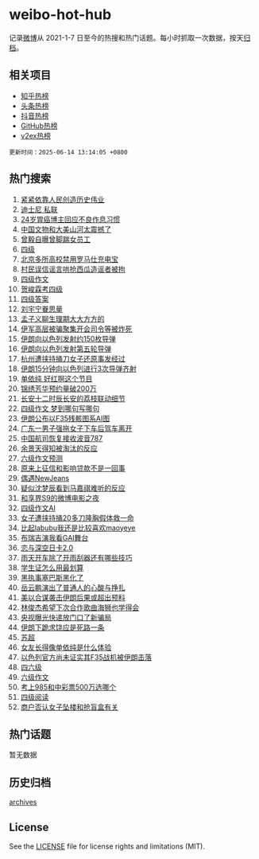 # weibo-hot-hub

记录[微博](https://www.weibo.com)从 2021-1-7 日至今的热搜和热门话题。每小时抓取一次数据，按天[归档](archives)。

## 相关项目

- [知乎热榜](https://github.com/lonnyzhang423/zhihu-hot-hub)
- [头条热榜](https://github.com/lonnyzhang423/toutiao-hot-hub)
- [抖音热榜](https://github.com/lonnyzhang423/douyin-hot-hub)
- [GitHub热榜](https://github.com/lonnyzhang423/github-hot-hub)
- [v2ex热榜](https://github.com/lonnyzhang423/v2ex-hot-hub)


`更新时间：2025-06-14 13:14:05 +0800`

## 热门搜索

1. [紧紧依靠人民创造历史伟业](https://m.weibo.cn/search?containerid=100103type%3D1%26t%3D10%26q%3D%23%E7%B4%A7%E7%B4%A7%E4%BE%9D%E9%9D%A0%E4%BA%BA%E6%B0%91%E5%88%9B%E9%80%A0%E5%8E%86%E5%8F%B2%E4%BC%9F%E4%B8%9A%23&stream_entry_id=51&isnewpage=1&extparam=seat%3D1%26filter_type%3Drealtimehot%26stream_entry_id%3D51%26pos%3D0%26q%3D%2523%25E7%25B4%25A7%25E7%25B4%25A7%25E4%25BE%259D%25E9%259D%25A0%25E4%25BA%25BA%25E6%25B0%2591%25E5%2588%259B%25E9%2580%25A0%25E5%258E%2586%25E5%258F%25B2%25E4%25BC%259F%25E4%25B8%259A%2523%26dgr%3D0%26cate%3D10103%26c_type%3D51%26display_time%3D1749878043%26pre_seqid%3D17498780437650106586219)
1. [迪士尼 私联](https://m.weibo.cn/search?containerid=100103type%3D1%26t%3D10%26q%3D%E8%BF%AA%E5%A3%AB%E5%B0%BC+%E7%A7%81%E8%81%94&stream_entry_id=31&isnewpage=1&extparam=seat%3D1%26stream_entry_id%3D31%26q%3D%25E8%25BF%25AA%25E5%25A3%25AB%25E5%25B0%25BC%2520%25E7%25A7%2581%25E8%2581%2594%26dgr%3D0%26band_rank%3D1%26filter_type%3Drealtimehot%26c_type%3D31%26cate%3D5001%26flag%3D2%26realpos%3D1%26lcate%3D5001%26pos%3D0%26display_time%3D1749878043%26pre_seqid%3D17498780437650106586219)
1. [24岁胃癌博主回应不良作息习惯](https://m.weibo.cn/search?containerid=100103type%3D1%26t%3D10%26q%3D%2324%E5%B2%81%E8%83%83%E7%99%8C%E5%8D%9A%E4%B8%BB%E5%9B%9E%E5%BA%94%E4%B8%8D%E8%89%AF%E4%BD%9C%E6%81%AF%E4%B9%A0%E6%83%AF%23&stream_entry_id=31&isnewpage=1&extparam=seat%3D1%26stream_entry_id%3D31%26q%3D%252324%25E5%25B2%2581%25E8%2583%2583%25E7%2599%258C%25E5%258D%259A%25E4%25B8%25BB%25E5%259B%259E%25E5%25BA%2594%25E4%25B8%258D%25E8%2589%25AF%25E4%25BD%259C%25E6%2581%25AF%25E4%25B9%25A0%25E6%2583%25AF%2523%26dgr%3D0%26band_rank%3D2%26filter_type%3Drealtimehot%26c_type%3D31%26cate%3D5001%26flag%3D2%26realpos%3D2%26lcate%3D5001%26pos%3D1%26display_time%3D1749878043%26pre_seqid%3D17498780437650106586219)
1. [中国文物和大美山河太震撼了](https://m.weibo.cn/search?containerid=100103type%3D1%26t%3D10%26q%3D%23%E4%B8%AD%E5%9B%BD%E6%96%87%E7%89%A9%E5%92%8C%E5%A4%A7%E7%BE%8E%E5%B1%B1%E6%B2%B3%E5%A4%AA%E9%9C%87%E6%92%BC%E4%BA%86%23&stream_entry_id=31&isnewpage=1&extparam=seat%3D1%26stream_entry_id%3D31%26q%3D%2523%25E4%25B8%25AD%25E5%259B%25BD%25E6%2596%2587%25E7%2589%25A9%25E5%2592%258C%25E5%25A4%25A7%25E7%25BE%258E%25E5%25B1%25B1%25E6%25B2%25B3%25E5%25A4%25AA%25E9%259C%2587%25E6%2592%25BC%25E4%25BA%2586%2523%26dgr%3D0%26band_rank%3D3%26filter_type%3Drealtimehot%26c_type%3D31%26cate%3D5001%26flag%3D0%26realpos%3D3%26lcate%3D5001%26pos%3D2%26display_time%3D1749878043%26pre_seqid%3D17498780437650106586219)
1. [曾毅自曝曾脚踹女员工](https://m.weibo.cn/search?containerid=100103type%3D1%26t%3D10%26q%3D%23%E6%9B%BE%E6%AF%85%E8%87%AA%E6%9B%9D%E6%9B%BE%E8%84%9A%E8%B8%B9%E5%A5%B3%E5%91%98%E5%B7%A5%23&stream_entry_id=31&isnewpage=1&extparam=seat%3D1%26stream_entry_id%3D31%26q%3D%2523%25E6%259B%25BE%25E6%25AF%2585%25E8%2587%25AA%25E6%259B%259D%25E6%259B%25BE%25E8%2584%259A%25E8%25B8%25B9%25E5%25A5%25B3%25E5%2591%2598%25E5%25B7%25A5%2523%26dgr%3D0%26band_rank%3D4%26filter_type%3Drealtimehot%26c_type%3D31%26cate%3D5001%26flag%3D2%26realpos%3D4%26lcate%3D5001%26pos%3D3%26display_time%3D1749878043%26pre_seqid%3D17498780437650106586219)
1. [四级](https://m.weibo.cn/search?containerid=100103type%3D1%26t%3D10%26q%3D%E5%9B%9B%E7%BA%A7&stream_entry_id=31&isnewpage=1&extparam=seat%3D1%26stream_entry_id%3D31%26q%3D%25E5%259B%259B%25E7%25BA%25A7%26dgr%3D0%26band_rank%3D5%26filter_type%3Drealtimehot%26c_type%3D31%26cate%3D5001%26flag%3D2%26realpos%3D5%26lcate%3D5001%26pos%3D4%26display_time%3D1749878043%26pre_seqid%3D17498780437650106586219)
1. [北京多所高校禁用罗马仕充电宝](https://m.weibo.cn/search?containerid=100103type%3D1%26t%3D10%26q%3D%23%E5%8C%97%E4%BA%AC%E5%A4%9A%E6%89%80%E9%AB%98%E6%A0%A1%E7%A6%81%E7%94%A8%E7%BD%97%E9%A9%AC%E4%BB%95%E5%85%85%E7%94%B5%E5%AE%9D%23&stream_entry_id=31&isnewpage=1&extparam=seat%3D1%26stream_entry_id%3D31%26q%3D%2523%25E5%258C%2597%25E4%25BA%25AC%25E5%25A4%259A%25E6%2589%2580%25E9%25AB%2598%25E6%25A0%25A1%25E7%25A6%2581%25E7%2594%25A8%25E7%25BD%2597%25E9%25A9%25AC%25E4%25BB%2595%25E5%2585%2585%25E7%2594%25B5%25E5%25AE%259D%2523%26dgr%3D0%26band_rank%3D6%26filter_type%3Drealtimehot%26c_type%3D31%26cate%3D5001%26flag%3D2%26realpos%3D6%26lcate%3D5001%26pos%3D5%26display_time%3D1749878043%26pre_seqid%3D17498780437650106586219)
1. [村民误信谣言哄抢西瓜造谣者被拘](https://m.weibo.cn/search?containerid=100103type%3D1%26t%3D10%26q%3D%23%E6%9D%91%E6%B0%91%E8%AF%AF%E4%BF%A1%E8%B0%A3%E8%A8%80%E5%93%84%E6%8A%A2%E8%A5%BF%E7%93%9C%E9%80%A0%E8%B0%A3%E8%80%85%E8%A2%AB%E6%8B%98%23&stream_entry_id=31&isnewpage=1&extparam=seat%3D1%26stream_entry_id%3D31%26q%3D%2523%25E6%259D%2591%25E6%25B0%2591%25E8%25AF%25AF%25E4%25BF%25A1%25E8%25B0%25A3%25E8%25A8%2580%25E5%2593%2584%25E6%258A%25A2%25E8%25A5%25BF%25E7%2593%259C%25E9%2580%25A0%25E8%25B0%25A3%25E8%2580%2585%25E8%25A2%25AB%25E6%258B%2598%2523%26dgr%3D0%26adid%3D290066%26band_rank%3D7%26filter_type%3Drealtimehot%26c_type%3D31%26is_ad_pos%3D1%26cate%3D5001%26lcate%3D5001%26pos%3D6%26display_time%3D1749878043%26pre_seqid%3D17498780437650106586219)
1. [四级作文](https://m.weibo.cn/search?containerid=100103type%3D1%26t%3D10%26q%3D%E5%9B%9B%E7%BA%A7%E4%BD%9C%E6%96%87&stream_entry_id=31&isnewpage=1&extparam=seat%3D1%26stream_entry_id%3D31%26q%3D%25E5%259B%259B%25E7%25BA%25A7%25E4%25BD%259C%25E6%2596%2587%26dgr%3D0%26band_rank%3D7%26filter_type%3Drealtimehot%26c_type%3D31%26cate%3D5001%26flag%3D0%26realpos%3D7%26lcate%3D5001%26pos%3D7%26display_time%3D1749878043%26pre_seqid%3D17498780437650106586219)
1. [贺峻霖考四级](https://m.weibo.cn/search?containerid=100103type%3D1%26t%3D10%26q%3D%23%E8%B4%BA%E5%B3%BB%E9%9C%96%E8%80%83%E5%9B%9B%E7%BA%A7%23&stream_entry_id=31&isnewpage=1&extparam=seat%3D1%26stream_entry_id%3D31%26q%3D%2523%25E8%25B4%25BA%25E5%25B3%25BB%25E9%259C%2596%25E8%2580%2583%25E5%259B%259B%25E7%25BA%25A7%2523%26dgr%3D0%26band_rank%3D8%26filter_type%3Drealtimehot%26c_type%3D31%26cate%3D5001%26flag%3D1%26realpos%3D8%26lcate%3D5001%26pos%3D8%26display_time%3D1749878043%26pre_seqid%3D17498780437650106586219)
1. [四级答案](https://m.weibo.cn/search?containerid=100103type%3D1%26t%3D10%26q%3D%E5%9B%9B%E7%BA%A7%E7%AD%94%E6%A1%88&stream_entry_id=31&isnewpage=1&extparam=seat%3D1%26stream_entry_id%3D31%26q%3D%25E5%259B%259B%25E7%25BA%25A7%25E7%25AD%2594%25E6%25A1%2588%26dgr%3D0%26band_rank%3D9%26filter_type%3Drealtimehot%26c_type%3D31%26cate%3D5001%26flag%3D0%26realpos%3D9%26lcate%3D5001%26pos%3D9%26display_time%3D1749878043%26pre_seqid%3D17498780437650106586219)
1. [刘宇宁眷思量](https://m.weibo.cn/search?containerid=100103type%3D1%26t%3D10%26q%3D%23%E5%88%98%E5%AE%87%E5%AE%81%E7%9C%B7%E6%80%9D%E9%87%8F%23&stream_entry_id=31&isnewpage=1&extparam=seat%3D1%26stream_entry_id%3D31%26q%3D%2523%25E5%2588%2598%25E5%25AE%2587%25E5%25AE%2581%25E7%259C%25B7%25E6%2580%259D%25E9%2587%258F%2523%26dgr%3D0%26band_rank%3D10%26filter_type%3Drealtimehot%26c_type%3D31%26cate%3D5001%26flag%3D1%26realpos%3D10%26lcate%3D5001%26pos%3D10%26display_time%3D1749878043%26pre_seqid%3D17498780437650106586219)
1. [孟子义聊生理期大大方方的](https://m.weibo.cn/search?containerid=100103type%3D1%26t%3D10%26q%3D%23%E5%AD%9F%E5%AD%90%E4%B9%89%E8%81%8A%E7%94%9F%E7%90%86%E6%9C%9F%E5%A4%A7%E5%A4%A7%E6%96%B9%E6%96%B9%E7%9A%84%23&stream_entry_id=31&isnewpage=1&extparam=seat%3D1%26stream_entry_id%3D31%26q%3D%2523%25E5%25AD%259F%25E5%25AD%2590%25E4%25B9%2589%25E8%2581%258A%25E7%2594%259F%25E7%2590%2586%25E6%259C%259F%25E5%25A4%25A7%25E5%25A4%25A7%25E6%2596%25B9%25E6%2596%25B9%25E7%259A%2584%2523%26dgr%3D0%26band_rank%3D11%26filter_type%3Drealtimehot%26c_type%3D31%26cate%3D5001%26flag%3D2%26realpos%3D11%26lcate%3D5001%26pos%3D11%26display_time%3D1749878043%26pre_seqid%3D17498780437650106586219)
1. [伊军高层被骗聚集开会司令等被炸死](https://m.weibo.cn/search?containerid=100103type%3D1%26t%3D10%26q%3D%23%E4%BC%8A%E5%86%9B%E9%AB%98%E5%B1%82%E8%A2%AB%E9%AA%97%E8%81%9A%E9%9B%86%E5%BC%80%E4%BC%9A%E5%8F%B8%E4%BB%A4%E7%AD%89%E8%A2%AB%E7%82%B8%E6%AD%BB%23&stream_entry_id=31&isnewpage=1&extparam=seat%3D1%26stream_entry_id%3D31%26q%3D%2523%25E4%25BC%258A%25E5%2586%259B%25E9%25AB%2598%25E5%25B1%2582%25E8%25A2%25AB%25E9%25AA%2597%25E8%2581%259A%25E9%259B%2586%25E5%25BC%2580%25E4%25BC%259A%25E5%258F%25B8%25E4%25BB%25A4%25E7%25AD%2589%25E8%25A2%25AB%25E7%2582%25B8%25E6%25AD%25BB%2523%26dgr%3D0%26band_rank%3D12%26filter_type%3Drealtimehot%26c_type%3D31%26cate%3D5001%26flag%3D1%26realpos%3D12%26lcate%3D5001%26pos%3D12%26display_time%3D1749878043%26pre_seqid%3D17498780437650106586219)
1. [伊朗向以色列发射约150枚导弹](https://m.weibo.cn/search?containerid=100103type%3D1%26t%3D10%26q%3D%23%E4%BC%8A%E6%9C%97%E5%90%91%E4%BB%A5%E8%89%B2%E5%88%97%E5%8F%91%E5%B0%84%E7%BA%A6150%E6%9E%9A%E5%AF%BC%E5%BC%B9%23&stream_entry_id=31&isnewpage=1&extparam=seat%3D1%26stream_entry_id%3D31%26q%3D%2523%25E4%25BC%258A%25E6%259C%2597%25E5%2590%2591%25E4%25BB%25A5%25E8%2589%25B2%25E5%2588%2597%25E5%258F%2591%25E5%25B0%2584%25E7%25BA%25A6150%25E6%259E%259A%25E5%25AF%25BC%25E5%25BC%25B9%2523%26dgr%3D0%26band_rank%3D13%26filter_type%3Drealtimehot%26c_type%3D31%26cate%3D5001%26flag%3D0%26realpos%3D13%26lcate%3D5001%26pos%3D13%26display_time%3D1749878043%26pre_seqid%3D17498780437650106586219)
1. [伊朗向以色列发射第五轮导弹](https://m.weibo.cn/search?containerid=100103type%3D1%26t%3D10%26q%3D%23%E4%BC%8A%E6%9C%97%E5%90%91%E4%BB%A5%E8%89%B2%E5%88%97%E5%8F%91%E5%B0%84%E7%AC%AC%E4%BA%94%E8%BD%AE%E5%AF%BC%E5%BC%B9%23&stream_entry_id=31&isnewpage=1&extparam=seat%3D1%26stream_entry_id%3D31%26q%3D%2523%25E4%25BC%258A%25E6%259C%2597%25E5%2590%2591%25E4%25BB%25A5%25E8%2589%25B2%25E5%2588%2597%25E5%258F%2591%25E5%25B0%2584%25E7%25AC%25AC%25E4%25BA%2594%25E8%25BD%25AE%25E5%25AF%25BC%25E5%25BC%25B9%2523%26dgr%3D0%26band_rank%3D14%26filter_type%3Drealtimehot%26c_type%3D31%26cate%3D5001%26flag%3D1%26realpos%3D14%26lcate%3D5001%26pos%3D14%26display_time%3D1749878043%26pre_seqid%3D17498780437650106586219)
1. [杭州遭挟持捅刀女子还原事发经过](https://m.weibo.cn/search?containerid=100103type%3D1%26t%3D10%26q%3D%23%E6%9D%AD%E5%B7%9E%E9%81%AD%E6%8C%9F%E6%8C%81%E6%8D%85%E5%88%80%E5%A5%B3%E5%AD%90%E8%BF%98%E5%8E%9F%E4%BA%8B%E5%8F%91%E7%BB%8F%E8%BF%87%23&stream_entry_id=31&isnewpage=1&extparam=seat%3D1%26stream_entry_id%3D31%26q%3D%2523%25E6%259D%25AD%25E5%25B7%259E%25E9%2581%25AD%25E6%258C%259F%25E6%258C%2581%25E6%258D%2585%25E5%2588%2580%25E5%25A5%25B3%25E5%25AD%2590%25E8%25BF%2598%25E5%258E%259F%25E4%25BA%258B%25E5%258F%2591%25E7%25BB%258F%25E8%25BF%2587%2523%26dgr%3D0%26band_rank%3D15%26filter_type%3Drealtimehot%26c_type%3D31%26cate%3D5001%26flag%3D1%26realpos%3D15%26lcate%3D5001%26pos%3D15%26display_time%3D1749878043%26pre_seqid%3D17498780437650106586219)
1. [伊朗15分钟向以色列进行3次导弹齐射](https://m.weibo.cn/search?containerid=100103type%3D1%26t%3D10%26q%3D%23%E4%BC%8A%E6%9C%9715%E5%88%86%E9%92%9F%E5%90%91%E4%BB%A5%E8%89%B2%E5%88%97%E8%BF%9B%E8%A1%8C3%E6%AC%A1%E5%AF%BC%E5%BC%B9%E9%BD%90%E5%B0%84%23&stream_entry_id=31&isnewpage=1&extparam=seat%3D1%26stream_entry_id%3D31%26q%3D%2523%25E4%25BC%258A%25E6%259C%259715%25E5%2588%2586%25E9%2592%259F%25E5%2590%2591%25E4%25BB%25A5%25E8%2589%25B2%25E5%2588%2597%25E8%25BF%259B%25E8%25A1%258C3%25E6%25AC%25A1%25E5%25AF%25BC%25E5%25BC%25B9%25E9%25BD%2590%25E5%25B0%2584%2523%26dgr%3D0%26band_rank%3D16%26filter_type%3Drealtimehot%26c_type%3D31%26cate%3D5001%26flag%3D1%26realpos%3D16%26lcate%3D5001%26pos%3D16%26display_time%3D1749878043%26pre_seqid%3D17498780437650106586219)
1. [单依纯 好红啊这个节目](https://m.weibo.cn/search?containerid=100103type%3D1%26t%3D10%26q%3D%E5%8D%95%E4%BE%9D%E7%BA%AF+%E5%A5%BD%E7%BA%A2%E5%95%8A%E8%BF%99%E4%B8%AA%E8%8A%82%E7%9B%AE&stream_entry_id=31&isnewpage=1&extparam=seat%3D1%26stream_entry_id%3D31%26q%3D%25E5%258D%2595%25E4%25BE%259D%25E7%25BA%25AF%2520%25E5%25A5%25BD%25E7%25BA%25A2%25E5%2595%258A%25E8%25BF%2599%25E4%25B8%25AA%25E8%258A%2582%25E7%259B%25AE%26dgr%3D0%26band_rank%3D17%26filter_type%3Drealtimehot%26c_type%3D31%26cate%3D5001%26flag%3D0%26realpos%3D17%26lcate%3D5001%26pos%3D17%26display_time%3D1749878043%26pre_seqid%3D17498780437650106586219)
1. [锦绣芳华预约量破200万](https://m.weibo.cn/search?containerid=100103type%3D1%26t%3D10%26q%3D%E9%94%A6%E7%BB%A3%E8%8A%B3%E5%8D%8E%E9%A2%84%E7%BA%A6%E9%87%8F%E7%A0%B4200%E4%B8%87&stream_entry_id=31&isnewpage=1&extparam=seat%3D1%26stream_entry_id%3D31%26q%3D%25E9%2594%25A6%25E7%25BB%25A3%25E8%258A%25B3%25E5%258D%258E%25E9%25A2%2584%25E7%25BA%25A6%25E9%2587%258F%25E7%25A0%25B4200%25E4%25B8%2587%26dgr%3D0%26band_rank%3D18%26filter_type%3Drealtimehot%26c_type%3D31%26cate%3D5001%26flag%3D0%26realpos%3D18%26lcate%3D5001%26pos%3D18%26display_time%3D1749878043%26pre_seqid%3D17498780437650106586219)
1. [长安十二时辰长安的荔枝联动细节](https://m.weibo.cn/search?containerid=100103type%3D1%26t%3D10%26q%3D%E9%95%BF%E5%AE%89%E5%8D%81%E4%BA%8C%E6%97%B6%E8%BE%B0%E9%95%BF%E5%AE%89%E7%9A%84%E8%8D%94%E6%9E%9D%E8%81%94%E5%8A%A8%E7%BB%86%E8%8A%82&stream_entry_id=31&isnewpage=1&extparam=seat%3D1%26stream_entry_id%3D31%26q%3D%25E9%2595%25BF%25E5%25AE%2589%25E5%258D%2581%25E4%25BA%258C%25E6%2597%25B6%25E8%25BE%25B0%25E9%2595%25BF%25E5%25AE%2589%25E7%259A%2584%25E8%258D%2594%25E6%259E%259D%25E8%2581%2594%25E5%258A%25A8%25E7%25BB%2586%25E8%258A%2582%26dgr%3D0%26band_rank%3D19%26filter_type%3Drealtimehot%26c_type%3D31%26cate%3D5001%26flag%3D1%26realpos%3D19%26lcate%3D5001%26pos%3D19%26display_time%3D1749878043%26pre_seqid%3D17498780437650106586219)
1. [四级作文 梦到哪句写哪句](https://m.weibo.cn/search?containerid=100103type%3D1%26t%3D10%26q%3D%E5%9B%9B%E7%BA%A7%E4%BD%9C%E6%96%87+%E6%A2%A6%E5%88%B0%E5%93%AA%E5%8F%A5%E5%86%99%E5%93%AA%E5%8F%A5&stream_entry_id=31&isnewpage=1&extparam=seat%3D1%26stream_entry_id%3D31%26q%3D%25E5%259B%259B%25E7%25BA%25A7%25E4%25BD%259C%25E6%2596%2587%2520%25E6%25A2%25A6%25E5%2588%25B0%25E5%2593%25AA%25E5%258F%25A5%25E5%2586%2599%25E5%2593%25AA%25E5%258F%25A5%26dgr%3D0%26band_rank%3D20%26filter_type%3Drealtimehot%26c_type%3D31%26cate%3D5001%26flag%3D0%26realpos%3D20%26lcate%3D5001%26pos%3D20%26display_time%3D1749878043%26pre_seqid%3D17498780437650106586219)
1. [伊朗公布以F35残骸图系AI图](https://m.weibo.cn/search?containerid=100103type%3D1%26t%3D10%26q%3D%23%E4%BC%8A%E6%9C%97%E5%85%AC%E5%B8%83%E4%BB%A5F35%E6%AE%8B%E9%AA%B8%E5%9B%BE%E7%B3%BBAI%E5%9B%BE%23&stream_entry_id=31&isnewpage=1&extparam=seat%3D1%26stream_entry_id%3D31%26q%3D%2523%25E4%25BC%258A%25E6%259C%2597%25E5%2585%25AC%25E5%25B8%2583%25E4%25BB%25A5F35%25E6%25AE%258B%25E9%25AA%25B8%25E5%259B%25BE%25E7%25B3%25BBAI%25E5%259B%25BE%2523%26dgr%3D0%26band_rank%3D21%26filter_type%3Drealtimehot%26c_type%3D31%26cate%3D5001%26flag%3D1%26realpos%3D21%26lcate%3D5001%26pos%3D21%26display_time%3D1749878043%26pre_seqid%3D17498780437650106586219)
1. [广东一男子强拖女子下车后驾车离开](https://m.weibo.cn/search?containerid=100103type%3D1%26t%3D10%26q%3D%23%E5%B9%BF%E4%B8%9C%E4%B8%80%E7%94%B7%E5%AD%90%E5%BC%BA%E6%8B%96%E5%A5%B3%E5%AD%90%E4%B8%8B%E8%BD%A6%E5%90%8E%E9%A9%BE%E8%BD%A6%E7%A6%BB%E5%BC%80%23&stream_entry_id=31&isnewpage=1&extparam=seat%3D1%26stream_entry_id%3D31%26q%3D%2523%25E5%25B9%25BF%25E4%25B8%259C%25E4%25B8%2580%25E7%2594%25B7%25E5%25AD%2590%25E5%25BC%25BA%25E6%258B%2596%25E5%25A5%25B3%25E5%25AD%2590%25E4%25B8%258B%25E8%25BD%25A6%25E5%2590%258E%25E9%25A9%25BE%25E8%25BD%25A6%25E7%25A6%25BB%25E5%25BC%2580%2523%26dgr%3D0%26band_rank%3D22%26filter_type%3Drealtimehot%26c_type%3D31%26cate%3D5001%26flag%3D1%26realpos%3D22%26lcate%3D5001%26pos%3D22%26display_time%3D1749878043%26pre_seqid%3D17498780437650106586219)
1. [中国航司恢复接收波音787](https://m.weibo.cn/search?containerid=100103type%3D1%26t%3D10%26q%3D%23%E4%B8%AD%E5%9B%BD%E8%88%AA%E5%8F%B8%E6%81%A2%E5%A4%8D%E6%8E%A5%E6%94%B6%E6%B3%A2%E9%9F%B3787%23&stream_entry_id=31&isnewpage=1&extparam=seat%3D1%26stream_entry_id%3D31%26q%3D%2523%25E4%25B8%25AD%25E5%259B%25BD%25E8%2588%25AA%25E5%258F%25B8%25E6%2581%25A2%25E5%25A4%258D%25E6%258E%25A5%25E6%2594%25B6%25E6%25B3%25A2%25E9%259F%25B3787%2523%26dgr%3D0%26band_rank%3D23%26filter_type%3Drealtimehot%26c_type%3D31%26cate%3D5001%26flag%3D1%26realpos%3D23%26lcate%3D5001%26pos%3D23%26display_time%3D1749878043%26pre_seqid%3D17498780437650106586219)
1. [余景天得知被淘汰的反应](https://m.weibo.cn/search?containerid=100103type%3D1%26t%3D10%26q%3D%E4%BD%99%E6%99%AF%E5%A4%A9%E5%BE%97%E7%9F%A5%E8%A2%AB%E6%B7%98%E6%B1%B0%E7%9A%84%E5%8F%8D%E5%BA%94&stream_entry_id=31&isnewpage=1&extparam=seat%3D1%26stream_entry_id%3D31%26q%3D%25E4%25BD%2599%25E6%2599%25AF%25E5%25A4%25A9%25E5%25BE%2597%25E7%259F%25A5%25E8%25A2%25AB%25E6%25B7%2598%25E6%25B1%25B0%25E7%259A%2584%25E5%258F%258D%25E5%25BA%2594%26dgr%3D0%26band_rank%3D24%26filter_type%3Drealtimehot%26c_type%3D31%26cate%3D5001%26flag%3D1%26realpos%3D24%26lcate%3D5001%26pos%3D24%26display_time%3D1749878043%26pre_seqid%3D17498780437650106586219)
1. [六级作文预测](https://m.weibo.cn/search?containerid=100103type%3D1%26t%3D10%26q%3D%E5%85%AD%E7%BA%A7%E4%BD%9C%E6%96%87%E9%A2%84%E6%B5%8B&stream_entry_id=31&isnewpage=1&extparam=seat%3D1%26stream_entry_id%3D31%26q%3D%25E5%2585%25AD%25E7%25BA%25A7%25E4%25BD%259C%25E6%2596%2587%25E9%25A2%2584%25E6%25B5%258B%26dgr%3D0%26band_rank%3D25%26filter_type%3Drealtimehot%26c_type%3D31%26cate%3D5001%26flag%3D1%26realpos%3D25%26lcate%3D5001%26pos%3D25%26display_time%3D1749878043%26pre_seqid%3D17498780437650106586219)
1. [原来上征信和影响贷款不是一回事](https://m.weibo.cn/search?containerid=100103type%3D1%26t%3D10%26q%3D%23%E5%8E%9F%E6%9D%A5%E4%B8%8A%E5%BE%81%E4%BF%A1%E5%92%8C%E5%BD%B1%E5%93%8D%E8%B4%B7%E6%AC%BE%E4%B8%8D%E6%98%AF%E4%B8%80%E5%9B%9E%E4%BA%8B%23&stream_entry_id=31&isnewpage=1&extparam=seat%3D1%26stream_entry_id%3D31%26q%3D%2523%25E5%258E%259F%25E6%259D%25A5%25E4%25B8%258A%25E5%25BE%2581%25E4%25BF%25A1%25E5%2592%258C%25E5%25BD%25B1%25E5%2593%258D%25E8%25B4%25B7%25E6%25AC%25BE%25E4%25B8%258D%25E6%2598%25AF%25E4%25B8%2580%25E5%259B%259E%25E4%25BA%258B%2523%26dgr%3D0%26band_rank%3D26%26filter_type%3Drealtimehot%26c_type%3D31%26cate%3D5001%26flag%3D1%26realpos%3D26%26lcate%3D5001%26pos%3D26%26display_time%3D1749878043%26pre_seqid%3D17498780437650106586219)
1. [偶遇NewJeans](https://m.weibo.cn/search?containerid=100103type%3D1%26t%3D10%26q%3D%E5%81%B6%E9%81%87NewJeans&stream_entry_id=31&isnewpage=1&extparam=seat%3D1%26stream_entry_id%3D31%26q%3D%25E5%2581%25B6%25E9%2581%2587NewJeans%26dgr%3D0%26band_rank%3D27%26filter_type%3Drealtimehot%26c_type%3D31%26cate%3D5001%26flag%3D1%26realpos%3D27%26lcate%3D5001%26pos%3D27%26display_time%3D1749878043%26pre_seqid%3D17498780437650106586219)
1. [疑似沈梦辰看到马嘉祺难听的反应](https://m.weibo.cn/search?containerid=100103type%3D1%26t%3D10%26q%3D%23%E7%96%91%E4%BC%BC%E6%B2%88%E6%A2%A6%E8%BE%B0%E7%9C%8B%E5%88%B0%E9%A9%AC%E5%98%89%E7%A5%BA%E9%9A%BE%E5%90%AC%E7%9A%84%E5%8F%8D%E5%BA%94%23&stream_entry_id=31&isnewpage=1&extparam=seat%3D1%26stream_entry_id%3D31%26q%3D%2523%25E7%2596%2591%25E4%25BC%25BC%25E6%25B2%2588%25E6%25A2%25A6%25E8%25BE%25B0%25E7%259C%258B%25E5%2588%25B0%25E9%25A9%25AC%25E5%2598%2589%25E7%25A5%25BA%25E9%259A%25BE%25E5%2590%25AC%25E7%259A%2584%25E5%258F%258D%25E5%25BA%2594%2523%26dgr%3D0%26band_rank%3D28%26filter_type%3Drealtimehot%26c_type%3D31%26cate%3D5001%26flag%3D1%26realpos%3D28%26lcate%3D5001%26pos%3D28%26display_time%3D1749878043%26pre_seqid%3D17498780437650106586219)
1. [和享界S9的微博电影之夜](https://m.weibo.cn/search?containerid=100103type%3D1%26t%3D10%26q%3D%23%E5%92%8C%E4%BA%AB%E7%95%8CS9%E7%9A%84%E5%BE%AE%E5%8D%9A%E7%94%B5%E5%BD%B1%E4%B9%8B%E5%A4%9C%23&stream_entry_id=31&isnewpage=1&extparam=seat%3D1%26stream_entry_id%3D31%26q%3D%2523%25E5%2592%258C%25E4%25BA%25AB%25E7%2595%258CS9%25E7%259A%2584%25E5%25BE%25AE%25E5%258D%259A%25E7%2594%25B5%25E5%25BD%25B1%25E4%25B9%258B%25E5%25A4%259C%2523%26dgr%3D0%26band_rank%3D29%26filter_type%3Drealtimehot%26c_type%3D31%26cate%3D5001%26flag%3D1%26realpos%3D29%26lcate%3D5001%26pos%3D29%26display_time%3D1749878043%26pre_seqid%3D17498780437650106586219)
1. [四级作文AI](https://m.weibo.cn/search?containerid=100103type%3D1%26t%3D10%26q%3D%E5%9B%9B%E7%BA%A7%E4%BD%9C%E6%96%87AI&stream_entry_id=31&isnewpage=1&extparam=seat%3D1%26stream_entry_id%3D31%26q%3D%25E5%259B%259B%25E7%25BA%25A7%25E4%25BD%259C%25E6%2596%2587AI%26dgr%3D0%26band_rank%3D30%26filter_type%3Drealtimehot%26c_type%3D31%26cate%3D5001%26flag%3D1%26realpos%3D30%26lcate%3D5001%26pos%3D30%26display_time%3D1749878043%26pre_seqid%3D17498780437650106586219)
1. [女子遭挟持捅20多刀隆胸假体救一命](https://m.weibo.cn/search?containerid=100103type%3D1%26t%3D10%26q%3D%23%E5%A5%B3%E5%AD%90%E9%81%AD%E6%8C%9F%E6%8C%81%E6%8D%8520%E5%A4%9A%E5%88%80%E9%9A%86%E8%83%B8%E5%81%87%E4%BD%93%E6%95%91%E4%B8%80%E5%91%BD%23&stream_entry_id=31&isnewpage=1&extparam=seat%3D1%26stream_entry_id%3D31%26q%3D%2523%25E5%25A5%25B3%25E5%25AD%2590%25E9%2581%25AD%25E6%258C%259F%25E6%258C%2581%25E6%258D%258520%25E5%25A4%259A%25E5%2588%2580%25E9%259A%2586%25E8%2583%25B8%25E5%2581%2587%25E4%25BD%2593%25E6%2595%2591%25E4%25B8%2580%25E5%2591%25BD%2523%26dgr%3D0%26band_rank%3D31%26filter_type%3Drealtimehot%26c_type%3D31%26cate%3D5001%26flag%3D1%26realpos%3D31%26lcate%3D5001%26pos%3D31%26display_time%3D1749878043%26pre_seqid%3D17498780437650106586219)
1. [比起labubu我还是比较喜欢maoyeye](https://m.weibo.cn/search?containerid=100103type%3D1%26t%3D10%26q%3D%E6%AF%94%E8%B5%B7labubu%E6%88%91%E8%BF%98%E6%98%AF%E6%AF%94%E8%BE%83%E5%96%9C%E6%AC%A2maoyeye&stream_entry_id=31&isnewpage=1&extparam=seat%3D1%26stream_entry_id%3D31%26q%3D%25E6%25AF%2594%25E8%25B5%25B7labubu%25E6%2588%2591%25E8%25BF%2598%25E6%2598%25AF%25E6%25AF%2594%25E8%25BE%2583%25E5%2596%259C%25E6%25AC%25A2maoyeye%26dgr%3D0%26band_rank%3D32%26filter_type%3Drealtimehot%26c_type%3D31%26cate%3D5001%26flag%3D1%26realpos%3D32%26lcate%3D5001%26pos%3D32%26display_time%3D1749878043%26pre_seqid%3D17498780437650106586219)
1. [布瑞吉演我看GAI舞台](https://m.weibo.cn/search?containerid=100103type%3D1%26t%3D10%26q%3D%E5%B8%83%E7%91%9E%E5%90%89%E6%BC%94%E6%88%91%E7%9C%8BGAI%E8%88%9E%E5%8F%B0&stream_entry_id=31&isnewpage=1&extparam=seat%3D1%26stream_entry_id%3D31%26q%3D%25E5%25B8%2583%25E7%2591%259E%25E5%2590%2589%25E6%25BC%2594%25E6%2588%2591%25E7%259C%258BGAI%25E8%2588%259E%25E5%258F%25B0%26dgr%3D0%26band_rank%3D33%26filter_type%3Drealtimehot%26c_type%3D31%26cate%3D5001%26flag%3D1%26realpos%3D33%26lcate%3D5001%26pos%3D33%26display_time%3D1749878043%26pre_seqid%3D17498780437650106586219)
1. [恋与深空日卡2.0](https://m.weibo.cn/search?containerid=100103type%3D1%26t%3D10%26q%3D%23%E6%81%8B%E4%B8%8E%E6%B7%B1%E7%A9%BA%E6%97%A5%E5%8D%A12.0%23&stream_entry_id=31&isnewpage=1&extparam=seat%3D1%26stream_entry_id%3D31%26q%3D%2523%25E6%2581%258B%25E4%25B8%258E%25E6%25B7%25B1%25E7%25A9%25BA%25E6%2597%25A5%25E5%258D%25A12.0%2523%26dgr%3D0%26band_rank%3D34%26filter_type%3Drealtimehot%26c_type%3D31%26cate%3D5001%26flag%3D1%26realpos%3D34%26lcate%3D5001%26pos%3D34%26display_time%3D1749878043%26pre_seqid%3D17498780437650106586219)
1. [雨天开车除了开雨刮器还有哪些技巧](https://m.weibo.cn/search?containerid=100103type%3D1%26t%3D10%26q%3D%E9%9B%A8%E5%A4%A9%E5%BC%80%E8%BD%A6%E9%99%A4%E4%BA%86%E5%BC%80%E9%9B%A8%E5%88%AE%E5%99%A8%E8%BF%98%E6%9C%89%E5%93%AA%E4%BA%9B%E6%8A%80%E5%B7%A7&stream_entry_id=31&isnewpage=1&extparam=seat%3D1%26stream_entry_id%3D31%26q%3D%25E9%259B%25A8%25E5%25A4%25A9%25E5%25BC%2580%25E8%25BD%25A6%25E9%2599%25A4%25E4%25BA%2586%25E5%25BC%2580%25E9%259B%25A8%25E5%2588%25AE%25E5%2599%25A8%25E8%25BF%2598%25E6%259C%2589%25E5%2593%25AA%25E4%25BA%259B%25E6%258A%2580%25E5%25B7%25A7%26dgr%3D0%26is_ai_ask%3D1%26band_rank%3D35%26filter_type%3Drealtimehot%26c_type%3D31%26cate%3D5001%26flag%3D1%26realpos%3D35%26lcate%3D5001%26pos%3D35%26display_time%3D1749878043%26pre_seqid%3D17498780437650106586219)
1. [学生证怎么用最划算](https://m.weibo.cn/search?containerid=100103type%3D1%26t%3D10%26q%3D%E5%AD%A6%E7%94%9F%E8%AF%81%E6%80%8E%E4%B9%88%E7%94%A8%E6%9C%80%E5%88%92%E7%AE%97&stream_entry_id=31&isnewpage=1&extparam=seat%3D1%26stream_entry_id%3D31%26q%3D%25E5%25AD%25A6%25E7%2594%259F%25E8%25AF%2581%25E6%2580%258E%25E4%25B9%2588%25E7%2594%25A8%25E6%259C%2580%25E5%2588%2592%25E7%25AE%2597%26dgr%3D0%26is_ai_ask%3D1%26band_rank%3D36%26filter_type%3Drealtimehot%26c_type%3D31%26cate%3D5001%26flag%3D1%26realpos%3D36%26lcate%3D5001%26pos%3D36%26display_time%3D1749878043%26pre_seqid%3D17498780437650106586219)
1. [黑执事塞巴斯黑化了](https://m.weibo.cn/search?containerid=100103type%3D1%26t%3D10%26q%3D%E9%BB%91%E6%89%A7%E4%BA%8B%E5%A1%9E%E5%B7%B4%E6%96%AF%E9%BB%91%E5%8C%96%E4%BA%86&stream_entry_id=31&isnewpage=1&extparam=seat%3D1%26stream_entry_id%3D31%26q%3D%25E9%25BB%2591%25E6%2589%25A7%25E4%25BA%258B%25E5%25A1%259E%25E5%25B7%25B4%25E6%2596%25AF%25E9%25BB%2591%25E5%258C%2596%25E4%25BA%2586%26dgr%3D0%26band_rank%3D37%26filter_type%3Drealtimehot%26c_type%3D31%26cate%3D5001%26flag%3D1%26realpos%3D37%26lcate%3D5001%26pos%3D37%26display_time%3D1749878043%26pre_seqid%3D17498780437650106586219)
1. [岳云鹏演出了普通人的心酸与挣扎](https://m.weibo.cn/search?containerid=100103type%3D1%26t%3D10%26q%3D%E5%B2%B3%E4%BA%91%E9%B9%8F%E6%BC%94%E5%87%BA%E4%BA%86%E6%99%AE%E9%80%9A%E4%BA%BA%E7%9A%84%E5%BF%83%E9%85%B8%E4%B8%8E%E6%8C%A3%E6%89%8E&stream_entry_id=31&isnewpage=1&extparam=seat%3D1%26stream_entry_id%3D31%26q%3D%25E5%25B2%25B3%25E4%25BA%2591%25E9%25B9%258F%25E6%25BC%2594%25E5%2587%25BA%25E4%25BA%2586%25E6%2599%25AE%25E9%2580%259A%25E4%25BA%25BA%25E7%259A%2584%25E5%25BF%2583%25E9%2585%25B8%25E4%25B8%258E%25E6%258C%25A3%25E6%2589%258E%26dgr%3D0%26band_rank%3D38%26filter_type%3Drealtimehot%26c_type%3D31%26cate%3D5001%26flag%3D1%26realpos%3D38%26lcate%3D5001%26pos%3D38%26display_time%3D1749878043%26pre_seqid%3D17498780437650106586219)
1. [美以合谋袭击伊朗后果或超出预料](https://m.weibo.cn/search?containerid=100103type%3D1%26t%3D10%26q%3D%E7%BE%8E%E4%BB%A5%E5%90%88%E8%B0%8B%E8%A2%AD%E5%87%BB%E4%BC%8A%E6%9C%97%E5%90%8E%E6%9E%9C%E6%88%96%E8%B6%85%E5%87%BA%E9%A2%84%E6%96%99&stream_entry_id=31&isnewpage=1&extparam=seat%3D1%26stream_entry_id%3D31%26q%3D%25E7%25BE%258E%25E4%25BB%25A5%25E5%2590%2588%25E8%25B0%258B%25E8%25A2%25AD%25E5%2587%25BB%25E4%25BC%258A%25E6%259C%2597%25E5%2590%258E%25E6%259E%259C%25E6%2588%2596%25E8%25B6%2585%25E5%2587%25BA%25E9%25A2%2584%25E6%2596%2599%26dgr%3D0%26band_rank%3D39%26filter_type%3Drealtimehot%26c_type%3D31%26cate%3D5001%26flag%3D1%26realpos%3D39%26lcate%3D5001%26pos%3D39%26display_time%3D1749878043%26pre_seqid%3D17498780437650106586219)
1. [林俊杰希望下次合作歌曲海狮也学得会](https://m.weibo.cn/search?containerid=100103type%3D1%26t%3D10%26q%3D%23%E6%9E%97%E4%BF%8A%E6%9D%B0%E5%B8%8C%E6%9C%9B%E4%B8%8B%E6%AC%A1%E5%90%88%E4%BD%9C%E6%AD%8C%E6%9B%B2%E6%B5%B7%E7%8B%AE%E4%B9%9F%E5%AD%A6%E5%BE%97%E4%BC%9A%23&stream_entry_id=31&isnewpage=1&extparam=seat%3D1%26stream_entry_id%3D31%26q%3D%2523%25E6%259E%2597%25E4%25BF%258A%25E6%259D%25B0%25E5%25B8%258C%25E6%259C%259B%25E4%25B8%258B%25E6%25AC%25A1%25E5%2590%2588%25E4%25BD%259C%25E6%25AD%258C%25E6%259B%25B2%25E6%25B5%25B7%25E7%258B%25AE%25E4%25B9%259F%25E5%25AD%25A6%25E5%25BE%2597%25E4%25BC%259A%2523%26dgr%3D0%26band_rank%3D40%26filter_type%3Drealtimehot%26c_type%3D31%26cate%3D5001%26flag%3D1%26realpos%3D40%26lcate%3D5001%26pos%3D40%26display_time%3D1749878043%26pre_seqid%3D17498780437650106586219)
1. [央视曝光快递放门口了新骗局](https://m.weibo.cn/search?containerid=100103type%3D1%26t%3D10%26q%3D%23%E5%A4%AE%E8%A7%86%E6%9B%9D%E5%85%89%E5%BF%AB%E9%80%92%E6%94%BE%E9%97%A8%E5%8F%A3%E4%BA%86%E6%96%B0%E9%AA%97%E5%B1%80%23&stream_entry_id=31&isnewpage=1&extparam=seat%3D1%26stream_entry_id%3D31%26q%3D%2523%25E5%25A4%25AE%25E8%25A7%2586%25E6%259B%259D%25E5%2585%2589%25E5%25BF%25AB%25E9%2580%2592%25E6%2594%25BE%25E9%2597%25A8%25E5%258F%25A3%25E4%25BA%2586%25E6%2596%25B0%25E9%25AA%2597%25E5%25B1%2580%2523%26dgr%3D0%26band_rank%3D41%26filter_type%3Drealtimehot%26c_type%3D31%26cate%3D5001%26flag%3D1%26realpos%3D41%26lcate%3D5001%26pos%3D41%26display_time%3D1749878043%26pre_seqid%3D17498780437650106586219)
1. [伊朗下跪求饶应是死路一条](https://m.weibo.cn/search?containerid=100103type%3D1%26t%3D10%26q%3D%E4%BC%8A%E6%9C%97%E4%B8%8B%E8%B7%AA%E6%B1%82%E9%A5%B6%E5%BA%94%E6%98%AF%E6%AD%BB%E8%B7%AF%E4%B8%80%E6%9D%A1&stream_entry_id=31&isnewpage=1&extparam=seat%3D1%26stream_entry_id%3D31%26q%3D%25E4%25BC%258A%25E6%259C%2597%25E4%25B8%258B%25E8%25B7%25AA%25E6%25B1%2582%25E9%25A5%25B6%25E5%25BA%2594%25E6%2598%25AF%25E6%25AD%25BB%25E8%25B7%25AF%25E4%25B8%2580%25E6%259D%25A1%26dgr%3D0%26band_rank%3D42%26filter_type%3Drealtimehot%26c_type%3D31%26cate%3D5001%26flag%3D1%26realpos%3D42%26lcate%3D5001%26pos%3D42%26display_time%3D1749878043%26pre_seqid%3D17498780437650106586219)
1. [苏超](https://m.weibo.cn/search?containerid=100103type%3D1%26t%3D10%26q%3D%E8%8B%8F%E8%B6%85&stream_entry_id=31&isnewpage=1&extparam=seat%3D1%26stream_entry_id%3D31%26q%3D%25E8%258B%258F%25E8%25B6%2585%26dgr%3D0%26band_rank%3D43%26filter_type%3Drealtimehot%26c_type%3D31%26cate%3D5001%26flag%3D1%26realpos%3D43%26lcate%3D5001%26pos%3D43%26display_time%3D1749878043%26pre_seqid%3D17498780437650106586219)
1. [女友长得像单依纯是什么体验](https://m.weibo.cn/search?containerid=100103type%3D1%26t%3D10%26q%3D%E5%A5%B3%E5%8F%8B%E9%95%BF%E5%BE%97%E5%83%8F%E5%8D%95%E4%BE%9D%E7%BA%AF%E6%98%AF%E4%BB%80%E4%B9%88%E4%BD%93%E9%AA%8C&stream_entry_id=31&isnewpage=1&extparam=seat%3D1%26stream_entry_id%3D31%26q%3D%25E5%25A5%25B3%25E5%258F%258B%25E9%2595%25BF%25E5%25BE%2597%25E5%2583%258F%25E5%258D%2595%25E4%25BE%259D%25E7%25BA%25AF%25E6%2598%25AF%25E4%25BB%2580%25E4%25B9%2588%25E4%25BD%2593%25E9%25AA%258C%26dgr%3D0%26band_rank%3D44%26filter_type%3Drealtimehot%26c_type%3D31%26cate%3D5001%26flag%3D0%26realpos%3D44%26lcate%3D5001%26pos%3D44%26display_time%3D1749878043%26pre_seqid%3D17498780437650106586219)
1. [以色列官方尚未证实其F35战机被伊朗击落](https://m.weibo.cn/search?containerid=100103type%3D1%26t%3D10%26q%3D%23%E4%BB%A5%E8%89%B2%E5%88%97%E5%AE%98%E6%96%B9%E5%B0%9A%E6%9C%AA%E8%AF%81%E5%AE%9E%E5%85%B6F35%E6%88%98%E6%9C%BA%E8%A2%AB%E4%BC%8A%E6%9C%97%E5%87%BB%E8%90%BD%23&stream_entry_id=31&isnewpage=1&extparam=seat%3D1%26stream_entry_id%3D31%26q%3D%2523%25E4%25BB%25A5%25E8%2589%25B2%25E5%2588%2597%25E5%25AE%2598%25E6%2596%25B9%25E5%25B0%259A%25E6%259C%25AA%25E8%25AF%2581%25E5%25AE%259E%25E5%2585%25B6F35%25E6%2588%2598%25E6%259C%25BA%25E8%25A2%25AB%25E4%25BC%258A%25E6%259C%2597%25E5%2587%25BB%25E8%2590%25BD%2523%26dgr%3D0%26band_rank%3D45%26filter_type%3Drealtimehot%26c_type%3D31%26cate%3D5001%26flag%3D1%26realpos%3D45%26lcate%3D5001%26pos%3D45%26display_time%3D1749878043%26pre_seqid%3D17498780437650106586219)
1. [四六级](https://m.weibo.cn/search?containerid=100103type%3D1%26t%3D10%26q%3D%E5%9B%9B%E5%85%AD%E7%BA%A7&stream_entry_id=31&isnewpage=1&extparam=seat%3D1%26stream_entry_id%3D31%26q%3D%25E5%259B%259B%25E5%2585%25AD%25E7%25BA%25A7%26dgr%3D0%26band_rank%3D46%26filter_type%3Drealtimehot%26c_type%3D31%26cate%3D5001%26flag%3D0%26realpos%3D46%26lcate%3D5001%26pos%3D46%26display_time%3D1749878043%26pre_seqid%3D17498780437650106586219)
1. [六级作文](https://m.weibo.cn/search?containerid=100103type%3D1%26t%3D10%26q%3D%E5%85%AD%E7%BA%A7%E4%BD%9C%E6%96%87&stream_entry_id=31&isnewpage=1&extparam=seat%3D1%26stream_entry_id%3D31%26q%3D%25E5%2585%25AD%25E7%25BA%25A7%25E4%25BD%259C%25E6%2596%2587%26dgr%3D0%26band_rank%3D47%26filter_type%3Drealtimehot%26c_type%3D31%26cate%3D5001%26flag%3D1%26realpos%3D47%26lcate%3D5001%26pos%3D47%26display_time%3D1749878043%26pre_seqid%3D17498780437650106586219)
1. [考上985和中彩票500万选哪个](https://m.weibo.cn/search?containerid=100103type%3D1%26t%3D10%26q%3D%E8%80%83%E4%B8%8A985%E5%92%8C%E4%B8%AD%E5%BD%A9%E7%A5%A8500%E4%B8%87%E9%80%89%E5%93%AA%E4%B8%AA&stream_entry_id=31&isnewpage=1&extparam=seat%3D1%26stream_entry_id%3D31%26q%3D%25E8%2580%2583%25E4%25B8%258A985%25E5%2592%258C%25E4%25B8%25AD%25E5%25BD%25A9%25E7%25A5%25A8500%25E4%25B8%2587%25E9%2580%2589%25E5%2593%25AA%25E4%25B8%25AA%26dgr%3D0%26is_ai_ask%3D1%26band_rank%3D48%26filter_type%3Drealtimehot%26c_type%3D31%26cate%3D5001%26flag%3D1%26realpos%3D48%26lcate%3D5001%26pos%3D48%26display_time%3D1749878043%26pre_seqid%3D17498780437650106586219)
1. [四级阅读](https://m.weibo.cn/search?containerid=100103type%3D1%26t%3D10%26q%3D%E5%9B%9B%E7%BA%A7%E9%98%85%E8%AF%BB&stream_entry_id=31&isnewpage=1&extparam=seat%3D1%26stream_entry_id%3D31%26q%3D%25E5%259B%259B%25E7%25BA%25A7%25E9%2598%2585%25E8%25AF%25BB%26dgr%3D0%26band_rank%3D49%26filter_type%3Drealtimehot%26c_type%3D31%26cate%3D5001%26flag%3D1%26realpos%3D49%26lcate%3D5001%26pos%3D49%26display_time%3D1749878043%26pre_seqid%3D17498780437650106586219)
1. [商户否认女子坠楼和抢盲盒有关](https://m.weibo.cn/search?containerid=100103type%3D1%26t%3D10%26q%3D%23%E5%95%86%E6%88%B7%E5%90%A6%E8%AE%A4%E5%A5%B3%E5%AD%90%E5%9D%A0%E6%A5%BC%E5%92%8C%E6%8A%A2%E7%9B%B2%E7%9B%92%E6%9C%89%E5%85%B3%23&stream_entry_id=31&isnewpage=1&extparam=seat%3D1%26stream_entry_id%3D31%26q%3D%2523%25E5%2595%2586%25E6%2588%25B7%25E5%2590%25A6%25E8%25AE%25A4%25E5%25A5%25B3%25E5%25AD%2590%25E5%259D%25A0%25E6%25A5%25BC%25E5%2592%258C%25E6%258A%25A2%25E7%259B%25B2%25E7%259B%2592%25E6%259C%2589%25E5%2585%25B3%2523%26dgr%3D0%26band_rank%3D50%26filter_type%3Drealtimehot%26c_type%3D31%26cate%3D5001%26flag%3D1%26realpos%3D50%26lcate%3D5001%26pos%3D50%26display_time%3D1749878043%26pre_seqid%3D17498780437650106586219)

## 热门话题

暂无数据

## 历史归档

[archives](archives)

## License

See the [LICENSE](LICENSE) file for license rights and limitations (MIT).
